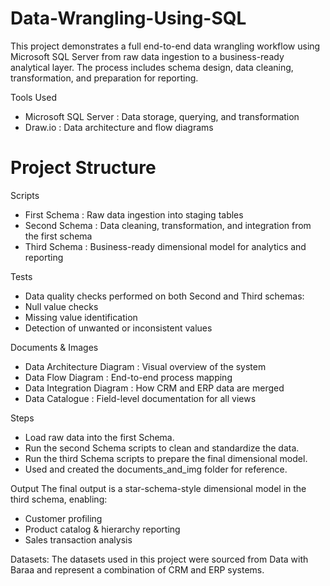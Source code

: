 # Data-Wrangling-Using-SQL
This project demonstrates a full end-to-end data wrangling workflow using Microsoft SQL Server 
from raw data ingestion to a business-ready analytical layer. 
The process includes schema design, data cleaning, transformation, and preparation for reporting.


Tools Used
- Microsoft SQL Server : Data storage, querying, and transformation
- Draw.io : Data architecture and flow diagrams


# Project Structure

Scripts
- First Schema : Raw data ingestion into staging tables
- Second Schema : Data cleaning, transformation, and integration from the first schema
- Third Schema : Business-ready dimensional model for analytics and reporting

Tests
- Data quality checks performed on both Second and Third schemas:
- Null value checks
- Missing value identification
- Detection of unwanted or inconsistent values

Documents & Images
- Data Architecture Diagram : Visual overview of the system
- Data Flow Diagram : End-to-end process mapping
- Data Integration Diagram : How CRM and ERP data are merged
- Data Catalogue : Field-level documentation for all views

Steps
- Load raw data into the first Schema.
- Run the second Schema scripts to clean and standardize the data.
- Run the third Schema scripts to prepare the final dimensional model.
- Used and created the documents_and_img folder for reference.


Output
The final output is a star-schema-style dimensional model in the third schema, enabling:
- Customer profiling
- Product catalog & hierarchy reporting
- Sales transaction analysis

Datasets:
The datasets used in this project were sourced from Data with Baraa and represent a combination of CRM and ERP systems.

